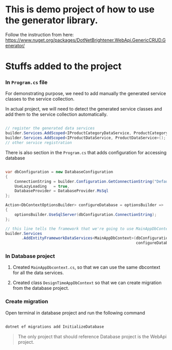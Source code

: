 # This is demo project of how to use the generator library.

Follow the instruction from here: https://www.nuget.org/packages/DotNetBrightener.WebApi.GenericCRUD.Generator/

# Stuffs added to the project

### In `Program.cs` file

For demonstrating purpose, we need to add manually the generated service classes to the service collection.

In actual project, we will need to detect the generated service classes and add them to the service collection automatically.

```csharp

// register the generated data services
builder.Services.AddScoped<IProductCategoryDataService, ProductCategoryDataService>();
builder.Services.AddScoped<IProductDataService, ProductDataService>();
// other service registration

```

There is also section in the `Program.cs` that adds configuration for accessing database

```csharp

var dbConfiguration = new DatabaseConfiguration
{
    ConnectionString = builder.Configuration.GetConnectionString("DefaultConnection"),
    UseLazyLoading   = true,
    DatabaseProvider = DatabaseProvider.MsSql
};

Action<DbContextOptionsBuilder> configureDatabase = optionsBuilder =>
{
    optionsBuilder.UseSqlServer(dbConfiguration.ConnectionString);
};

// this line tells the framework that we're going to use MainAppDbContext as the only DbContext in the system
builder.Services
       .AddEntityFrameworkDataServices<MainAppDbContext>(dbConfiguration,
                                                         configureDatabase);

```

### In Database project
1. Created `MainAppDbcontext.cs`, so that we can use the same dbcontext for all the data services.

2. Created class `DesignTimeAppDbContext` so that we can create migration from the database project.



### Create migration

Open terminal in database project and run the following command

```bash

dotnet ef migrations add InitializeDatabase 
```

> The only project that should reference Database project is the WebApi project.